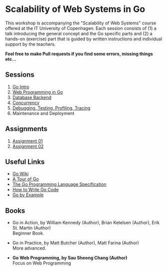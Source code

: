 # Scalability of Web Systems in Go

This workshop is accompanying the "Scalability of Web Systems" course offered
at the IT University of Copenhagen. Each session consists of (1) a talk
introducing the general concept and the Go specific parts and (2) a hands-on
(exercise) part that is guided by written instructions and individual support
by the teachers.

**Feel free to make Pull requests if you find some errors, missing things etc...**

## Sessions

01. [Go Intro](session-01)
02. [Web Programming in Go](session-02)
03. [Database Backend](session-03)
04. [Concurrency](session-04)
05. [Debugging, Testing, Profiling, Tracing](session-05)
06. Maintenance and Deployment


## Assignments

01. [Assignment 01](assignment-01)
02. [Assignment 02](assignment-02)


## Useful Links

- [Go Wiki](https://github.com/golang/go/wiki)
- [A Tour of Go](https://tour.golang.org/welcome/1)
- [The Go Programming Language Specification](https://golang.org/ref/spec)
- [How to Write Go Code](https://golang.org/doc/code.html)
- [Go by Example](https://gobyexample.com/)


## Books

- Go in Action, by William Kennedy (Author), Brian Ketelsen (Author), Erik St. Martin (Author)  
    Beginner Book.

- Go in Practice, by Matt Butcher (Author), Matt Farina (Author)  
    More advanced.

- **Go Web Programming, by Sau Sheong Chang (Author)**  
    Focus on Web Programming
